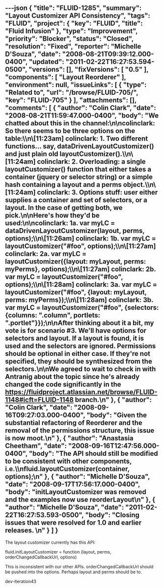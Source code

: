---json
{
  "title": "FLUID-1285",
  "summary": "Layout Customizer API Consistency",
  "tags": "FLUID",
  "project": {
    "key": "FLUID",
    "title": "Fluid Infusion"
  },
  "type": "Improvement",
  "priority": "Blocker",
  "status": "Closed",
  "resolution": "Fixed",
  "reporter": "Michelle D'Souza",
  "date": "2008-08-21T09:39:12.000-0400",
  "updated": "2011-02-22T16:27:53.594-0500",
  "versions": [],
  "fixVersions": [
    "0.5"
  ],
  "components": [
    "Layout Reorderer"
  ],
  "environment": null,
  "issueLinks": [
    {
      "type": "Related to",
      "url": "/browse/FLUID-705/",
      "key": "FLUID-705"
    }
  ],
  "attachments": [],
  "comments": [
    {
      "author": "Colin Clark",
      "date": "2008-08-21T11:59:47.000-0400",
      "body": "We chatted about this in the channel:\n\ncolinclark: So there seems to be three options on the table:\\\n\\[11:23am] colinclark: 1. Two different functions... say, dataDrivenLayoutCustomizer() and just plain old layoutCustomizer().\\\n\\[11:24am] colinclark: 2. Overloading: a single layoutCustomizer() function that either takes a container (jquery or selector string) or a simple hash containing a layout and a perms object.\\\n\\[11:24am] colinclark: 3. Options stuff: user either supplies a container and set of selectors, or a layout. In the case of getting both, we pick.\n\nHere's how they'd be used:\n\ncolinclark: 1a. var myLC = dataDrivenLayoutCustomizer(layout, perms, options);\\\n\\[11:26am] colinclark: 1b. var myLC = layoutCustomizer(\"#foo\", options);\\\n\\[11:27am] colinclark: 2a. var myLC = layoutCustomizer({layout: myLayout, perms: myPerms}, options);\\\n\\[11:27am] colinclark: 2b. var myLC = layoutCustomizer(\"#foo\", options);\\\n\\[11:28am] colinclark: 3a. var myLC = layoutCustomizer(\"#foo\", {layout: myLayout, perms: myPerms});\\\n\\[11:28am] colinclark: 3b. var myLC = layoutCustomizer(\"#foo\", {selectors: {columns: \".column\", portlets: \".portlet\"}});\n\nAfter thinking about it a bit, my vote is for scenario #3. We'll have options for selectors and layout. If a layout is found, it is used and the selectors are ignored. Permissions should be optional in either case. If they're not specified, they should be synthesized from the selectors.\n\nWe agreed to wait to check in with Antranig about the topic since he's already changed the code significantly in the <https://fluidproject.atlassian.net/browse/FLUID-1148#icft=FLUID-1148> branch.\n"
    },
    {
      "author": "Colin Clark",
      "date": "2008-09-16T09:27:03.000-0400",
      "body": "Given the substantial refactoring of Reorderer and the removal of the permissions structure, this issue is now moot.\n"
    },
    {
      "author": "Anastasia Cheetham",
      "date": "2008-09-16T12:47:56.000-0400",
      "body": "The API should still be modified to be consistent with other components, i.e.\\\nfluid.layoutCustomizer(container, options);\n"
    },
    {
      "author": "Michelle D'Souza",
      "date": "2008-09-17T17:56:17.000-0400",
      "body": "initLayoutCustomizer was removed and the examples now use reorderLayout\n"
    },
    {
      "author": "Michelle D'Souza",
      "date": "2011-02-22T16:27:53.593-0500",
      "body": "Closing issues that were resolved for 1.0 and earlier releases.&#x20;\n"
    }
  ]
}
---
The layout customizer currently has this API:

fluid.initLayoutCustomizer = function (layout, perms, orderChangedCallbackUrl, options)&#x20;

This is inconsistent with our other APIs. orderChangedCallbackUrl should be pushed into the options. Perhaps layout and perms should be to.&#x20;

dev-iteration43

        